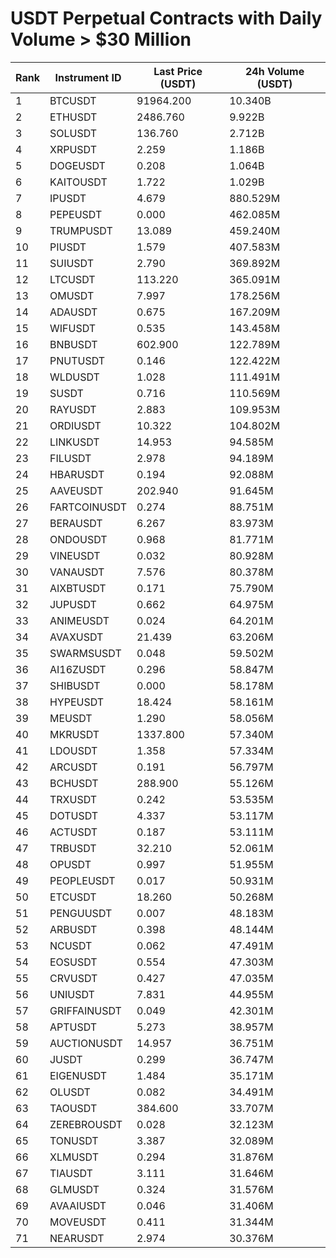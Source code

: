 # USDT Perpetual Contracts with Daily Volume > $30 Million

| Rank | Instrument ID | Last Price (USDT) | 24h Volume (USDT) |
|------|---------------|-------------------|-------------------|
| 1 | BTCUSDT | 91964.200 | 10.340B |
| 2 | ETHUSDT | 2486.760 | 9.922B |
| 3 | SOLUSDT | 136.760 | 2.712B |
| 4 | XRPUSDT | 2.259 | 1.186B |
| 5 | DOGEUSDT | 0.208 | 1.064B |
| 6 | KAITOUSDT | 1.722 | 1.029B |
| 7 | IPUSDT | 4.679 | 880.529M |
| 8 | PEPEUSDT | 0.000 | 462.085M |
| 9 | TRUMPUSDT | 13.089 | 459.240M |
| 10 | PIUSDT | 1.579 | 407.583M |
| 11 | SUIUSDT | 2.790 | 369.892M |
| 12 | LTCUSDT | 113.220 | 365.091M |
| 13 | OMUSDT | 7.997 | 178.256M |
| 14 | ADAUSDT | 0.675 | 167.209M |
| 15 | WIFUSDT | 0.535 | 143.458M |
| 16 | BNBUSDT | 602.900 | 122.789M |
| 17 | PNUTUSDT | 0.146 | 122.422M |
| 18 | WLDUSDT | 1.028 | 111.491M |
| 19 | SUSDT | 0.716 | 110.569M |
| 20 | RAYUSDT | 2.883 | 109.953M |
| 21 | ORDIUSDT | 10.322 | 104.802M |
| 22 | LINKUSDT | 14.953 | 94.585M |
| 23 | FILUSDT | 2.978 | 94.189M |
| 24 | HBARUSDT | 0.194 | 92.088M |
| 25 | AAVEUSDT | 202.940 | 91.645M |
| 26 | FARTCOINUSDT | 0.274 | 88.751M |
| 27 | BERAUSDT | 6.267 | 83.973M |
| 28 | ONDOUSDT | 0.968 | 81.771M |
| 29 | VINEUSDT | 0.032 | 80.928M |
| 30 | VANAUSDT | 7.576 | 80.378M |
| 31 | AIXBTUSDT | 0.171 | 75.790M |
| 32 | JUPUSDT | 0.662 | 64.975M |
| 33 | ANIMEUSDT | 0.024 | 64.201M |
| 34 | AVAXUSDT | 21.439 | 63.206M |
| 35 | SWARMSUSDT | 0.048 | 59.502M |
| 36 | AI16ZUSDT | 0.296 | 58.847M |
| 37 | SHIBUSDT | 0.000 | 58.178M |
| 38 | HYPEUSDT | 18.424 | 58.161M |
| 39 | MEUSDT | 1.290 | 58.056M |
| 40 | MKRUSDT | 1337.800 | 57.340M |
| 41 | LDOUSDT | 1.358 | 57.334M |
| 42 | ARCUSDT | 0.191 | 56.797M |
| 43 | BCHUSDT | 288.900 | 55.126M |
| 44 | TRXUSDT | 0.242 | 53.535M |
| 45 | DOTUSDT | 4.337 | 53.117M |
| 46 | ACTUSDT | 0.187 | 53.111M |
| 47 | TRBUSDT | 32.210 | 52.061M |
| 48 | OPUSDT | 0.997 | 51.955M |
| 49 | PEOPLEUSDT | 0.017 | 50.931M |
| 50 | ETCUSDT | 18.260 | 50.268M |
| 51 | PENGUUSDT | 0.007 | 48.183M |
| 52 | ARBUSDT | 0.398 | 48.144M |
| 53 | NCUSDT | 0.062 | 47.491M |
| 54 | EOSUSDT | 0.554 | 47.303M |
| 55 | CRVUSDT | 0.427 | 47.035M |
| 56 | UNIUSDT | 7.831 | 44.955M |
| 57 | GRIFFAINUSDT | 0.049 | 42.301M |
| 58 | APTUSDT | 5.273 | 38.957M |
| 59 | AUCTIONUSDT | 14.957 | 36.751M |
| 60 | JUSDT | 0.299 | 36.747M |
| 61 | EIGENUSDT | 1.484 | 35.171M |
| 62 | OLUSDT | 0.082 | 34.491M |
| 63 | TAOUSDT | 384.600 | 33.707M |
| 64 | ZEREBROUSDT | 0.028 | 32.123M |
| 65 | TONUSDT | 3.387 | 32.089M |
| 66 | XLMUSDT | 0.294 | 31.876M |
| 67 | TIAUSDT | 3.111 | 31.646M |
| 68 | GLMUSDT | 0.324 | 31.576M |
| 69 | AVAAIUSDT | 0.046 | 31.406M |
| 70 | MOVEUSDT | 0.411 | 31.344M |
| 71 | NEARUSDT | 2.974 | 30.376M |
